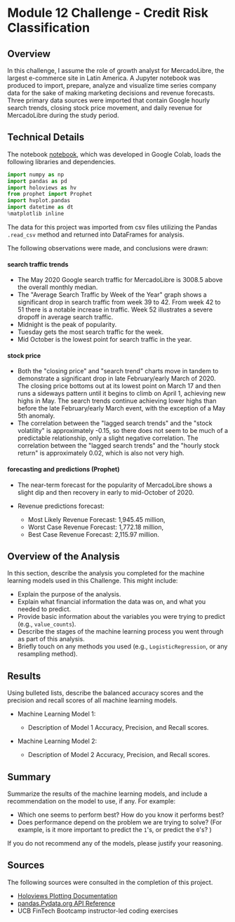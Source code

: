 # Module 12 Challenge - Credit Risk Classification

## Overview

In this challenge, I assume the role of growth analyst for MercadoLibre, the largest e-commerce site in Latin America. A Jupyter notebook was produced to import, prepare, analyze and visualize time series company data for the sake of making marketing decisions and revenue forecasts. Three primary data sources were imported that contain Google hourly search trends, closing stock price movement, and daily revenue for MercadoLibre during the study period. 

## Technical Details

The notebook [notebook](forecasting_net_prophet.ipynb), which was developed in Google Colab, loads the following libraries and dependencies.

```python
import numpy as np
import pandas as pd
import holoviews as hv
from prophet import Prophet
import hvplot.pandas
import datetime as dt
%matplotlib inline
```

The data for this project was imported from csv files utilizing the Pandas `.read_csv` method and returned into DataFrames for analysis.  

The following observations were made, and conclusions were drawn:

#### search traffic trends

* The May 2020 Google search traffic for MercadoLibre is 3008.5 above the overall monthly median.
* The "Average Search Traffic by Week of the Year" graph shows a significant drop in search traffic from week 39 to 42. From week 42 to 51 there is a notable increase in traffic. Week 52 illustrates a severe dropoff in average search traffic.
* Midnight is the peak of popularity.
* Tuesday gets the most search traffic for the week.
* Mid October is the lowest point for search traffic in the year.

#### stock price

* Both the "closing price" and "search trend" charts move in tandem to demonstrate a significant drop in late February/early March of 2020. The closing price bottoms out at its lowest point on March 17 and then runs a sideways pattern until it begins to climb on April 1, achieving new highs in May. The search trends continue achieving lower highs than before the late February/early March event, with the exception of a May 5th anomaly.
* The correlation between the "lagged search trends" and the "stock volatility" is approximately -0.15, so there does not seem to be much of a predictable relationship, only a slight negative correlation. The correlation between the "lagged search trends" and the "hourly stock return" is approximately 0.02, which is also not very high.

#### forecasting and predictions (Prophet)

* The near-term forecast for the popularity of MercadoLibre shows a slight dip and then recovery in early to mid-October of 2020.

* Revenue predictions forecast:
  * Most Likely Revenue Forecast: 1,945.45 million,
  * Worst Case Revenue Forecast: 1,772.18 million,
  * Best Case Revenue Forecast: 2,115.97 million.





















## Overview of the Analysis

In this section, describe the analysis you completed for the machine learning models used in this Challenge. This might include:

* Explain the purpose of the analysis.
* Explain what financial information the data was on, and what you needed to predict.
* Provide basic information about the variables you were trying to predict (e.g., `value_counts`).
* Describe the stages of the machine learning process you went through as part of this analysis.
* Briefly touch on any methods you used (e.g., `LogisticRegression`, or any resampling method).

## Results

Using bulleted lists, describe the balanced accuracy scores and the precision and recall scores of all machine learning models.

* Machine Learning Model 1:
  * Description of Model 1 Accuracy, Precision, and Recall scores.



* Machine Learning Model 2:
  * Description of Model 2 Accuracy, Precision, and Recall scores.

## Summary

Summarize the results of the machine learning models, and include a recommendation on the model to use, if any. For example:
* Which one seems to perform best? How do you know it performs best?
* Does performance depend on the problem we are trying to solve? (For example, is it more important to predict the `1`'s, or predict the `0`'s? )

If you do not recommend any of the models, please justify your reasoning.








## Sources

The following sources were consulted in the completion of this project. 

* [Holoviews Plotting Documentation](https://hvplot.holoviz.org/)
* [pandas.Pydata.org API Reference](https://pandas.pydata.org/docs/reference/index.html)
* UCB FinTech Bootcamp instructor-led coding exercises


